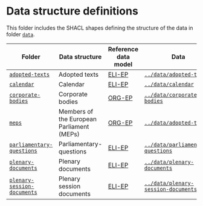# Data structure definitions

This folder includes the SHACL shapes defining the structure of the data in folder [`data`](../data/).

|Folder|Data structure|Reference data model|Data|
|--|--|--|--|
|[`adopted-texts`](./adopted-texts)|Adopted texts|[ELI-EP](https://europarl.github.io/eli-ep)|[`../data/adopted-texts`](../data/adopted-texts)|
|[`calendar`](./calendar)|Calendar|[ELI-EP](https://europarl.github.io/eli-ep)|[`../data/calendar`](../data/calendar)|
|[`corporate-bodies`](./corporate-bodies)|Corporate bodies|[ORG-EP](https://europarl.github.io/org-ep)|[`../data/corporate-bodies`](../data/corporate-bodies)|
|[`meps`](./meps)|Members of the European Parliament (MEPs)|[ORG-EP](https://europarl.github.io/org-ep)|[`../data/adopted-texts`](../data/meps)|
|[`parliamentary-questions`](./parliamentary-questions)|Parliamentary-questions|[ELI-EP](https://europarl.github.io/eli-ep)|[`../data/parliamentary-questions`](../data/parliamentary-questions)|
|[`plenary-documents`](./plenary-documents)|Plenary documents|[ELI-EP](https://europarl.github.io/eli-ep)|[`../data/plenary-documents`](../data/plenary-documents)|
|[`plenary-session-documents`](./plenary-session-documents)|Plenary session documents|[ELI-EP](https://europarl.github.io/eli-ep)|[`../data/plenary-session-documents`](../data/plenary-session-documents)|
